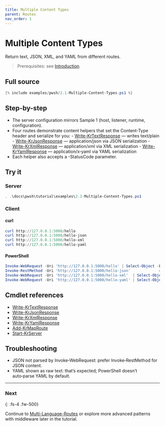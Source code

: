 ```yaml
---
title: Multiple Content Types
parent: Routes
nav_order: 1
---
```


# Multiple Content Types

Return text, JSON, XML, and YAML from different routes.

> Prerequisites: see [Introduction][Introduction].

## Full source

```powershell
{% include examples/pwsh/2.1-Multiple-Content-Types.ps1 %}
```

## Step-by-step

- The server configuration mirrors Sample 1 (host, listener, runtime, configuration).
- Four routes demonstrate content helpers that set the Content‑Type header and serialize for you:
      - [Write-KrTextResponse][Write-KrTextResponse] — writes text/plain
      - [Write-KrJsonResponse][Write-KrJsonResponse] — application/json via JSON serialization
      - [Write-KrXmlResponse][Write-KrXmlResponse] — application/xml via XML serialization
      - [Write-KrYamlResponse][Write-KrYamlResponse] — application/x‑yaml via YAML serialization
- Each helper also accepts a -StatusCode parameter.

## Try it

### Server

```powershell
. .\docs\pwsh\tutorial\examples\2.1-Multiple-Content-Types.ps1
```

### Client

#### curl

```powershell
curl http://127.0.0.1:5000/hello
curl http://127.0.0.1:5000/hello-json
curl http://127.0.0.1:5000/hello-xml
curl http://127.0.0.1:5000/hello-yaml
```

#### PowerShell

```powershell
Invoke-WebRequest -Uri 'http://127.0.0.1:5000/hello' | Select-Object -ExpandProperty Content
Invoke-RestMethod -Uri 'http://127.0.0.1:5000/hello-json'             # auto-parses JSON
Invoke-WebRequest -Uri 'http://127.0.0.1:5000/hello-xml'  | Select-Object -ExpandProperty Content
Invoke-WebRequest -Uri 'http://127.0.0.1:5000/hello-yaml' | Select-Object -ExpandProperty Content
```

## Cmdlet references

- [Write-KrTextResponse][Write-KrTextResponse]
- [Write-KrJsonResponse][Write-KrJsonResponse]
- [Write-KrXmlResponse][Write-KrXmlResponse]
- [Write-KrYamlResponse][Write-KrYamlResponse]
- [Add-KrMapRoute][Add-KrMapRoute]
- [Start-KrServer][Start-KrServer]

## Troubleshooting

- JSON not parsed by Invoke‑WebRequest: prefer Invoke‑RestMethod for JSON content.
- YAML shown as raw text: that’s expected; PowerShell doesn’t auto‑parse YAML by default.

---

### Next

{: .fs-4 .fw-500}

Continue to [Multi-Language-Routes][Next] or explore more advanced patterns with middleware later in the tutorial.

[Write-KrTextResponse]: /docs/pwsh/cmdlets/Write-KrTextResponse
[Write-KrJsonResponse]: /docs/pwsh/cmdlets/Write-KrJsonResponse
[Write-KrXmlResponse]: /docs/pwsh/cmdlets/Write-KrXmlResponse
[Write-KrYamlResponse]: /docs/pwsh/cmdlets/Write-KrYamlResponse
[Add-KrMapRoute]: /docs/pwsh/cmdlets/Add-KrMapRoute
[Start-KrServer]: /docs/pwsh/cmdlets/Start-KrServer
[Next]: ./2.Multi-Language-Routes
[Introduction]: [./Introduction#prerequisites]
